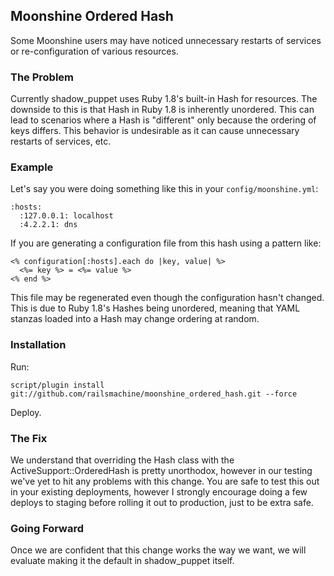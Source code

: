 ## Moonshine Ordered Hash

Some Moonshine users may have noticed unnecessary restarts of
services or re-configuration of various resources.

### The Problem

Currently shadow\_puppet uses Ruby 1.8's built-in Hash for resources.
The downside to this is that Hash in Ruby 1.8 is inherently unordered.
This can lead to scenarios where a Hash is "different" only because the
ordering of keys differs.
This behavior is undesirable as it can cause unnecessary restarts of services,
etc.

### Example

Let's say you were doing something like this in your `config/moonshine.yml`:

    :hosts:
      :127.0.0.1: localhost
      :4.2.2.1: dns

If you are generating a configuration file from this hash using a pattern like:

    <% configuration[:hosts].each do |key, value| %>
      <%= key %> = <%= value %>
    <% end %>

This file may be regenerated even though the configuration hasn't changed. This is due to Ruby 1.8's Hashes being unordered, meaning that YAML stanzas loaded into a Hash may change ordering at random.

### Installation

Run:

    script/plugin install git://github.com/railsmachine/moonshine_ordered_hash.git --force

Deploy.

### The Fix

We understand that overriding the Hash class with the ActiveSupport::OrderedHash is pretty unorthodox, however in our testing we've yet to hit any problems with this change. You are safe to test this out in your existing deployments, however I strongly encourage doing a few deploys to staging before rolling it out to production, just to be extra safe.

### Going Forward

Once we are confident that this change works the way we want, we will
evaluate making it the default in shadow\_puppet itself.
